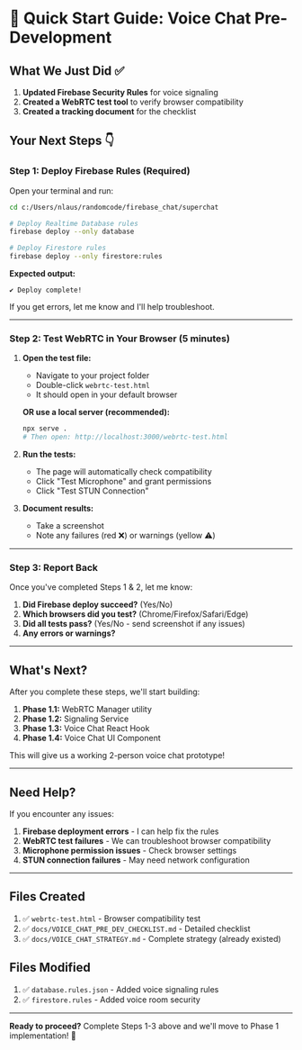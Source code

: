 # 🚀 Quick Start Guide: Voice Chat Pre-Development

## What We Just Did ✅

1. **Updated Firebase Security Rules** for voice signaling
2. **Created a WebRTC test tool** to verify browser compatibility
3. **Created a tracking document** for the checklist

## Your Next Steps 👇

### Step 1: Deploy Firebase Rules (Required)

Open your terminal and run:

```bash
cd c:/Users/nlaus/randomcode/firebase_chat/superchat

# Deploy Realtime Database rules
firebase deploy --only database

# Deploy Firestore rules
firebase deploy --only firestore:rules
```

**Expected output:**
```
✔ Deploy complete!
```

If you get errors, let me know and I'll help troubleshoot.

---

### Step 2: Test WebRTC in Your Browser (5 minutes)

1. **Open the test file:**
   - Navigate to your project folder
   - Double-click `webrtc-test.html`
   - It should open in your default browser

   **OR use a local server (recommended):**
   ```bash
   npx serve .
   # Then open: http://localhost:3000/webrtc-test.html
   ```

2. **Run the tests:**
   - The page will automatically check compatibility
   - Click "Test Microphone" and grant permissions
   - Click "Test STUN Connection"

3. **Document results:**
   - Take a screenshot
   - Note any failures (red ❌) or warnings (yellow ⚠️)

---

### Step 3: Report Back

Once you've completed Steps 1 & 2, let me know:

1. **Did Firebase deploy succeed?** (Yes/No)
2. **Which browsers did you test?** (Chrome/Firefox/Safari/Edge)
3. **Did all tests pass?** (Yes/No - send screenshot if any issues)
4. **Any errors or warnings?**

---

## What's Next?

After you complete these steps, we'll start building:

1. **Phase 1.1:** WebRTC Manager utility
2. **Phase 1.2:** Signaling Service
3. **Phase 1.3:** Voice Chat React Hook
4. **Phase 1.4:** Voice Chat UI Component

This will give us a working 2-person voice chat prototype!

---

## Need Help?

If you encounter any issues:

1. **Firebase deployment errors** - I can help fix the rules
2. **WebRTC test failures** - We can troubleshoot browser compatibility
3. **Microphone permission issues** - Check browser settings
4. **STUN connection failures** - May need network configuration

---

## Files Created

1. ✅ `webrtc-test.html` - Browser compatibility test
2. ✅ `docs/VOICE_CHAT_PRE_DEV_CHECKLIST.md` - Detailed checklist
3. ✅ `docs/VOICE_CHAT_STRATEGY.md` - Complete strategy (already existed)

## Files Modified

1. ✅ `database.rules.json` - Added voice signaling rules
2. ✅ `firestore.rules` - Added voice room security

---

**Ready to proceed?** Complete Steps 1-3 above and we'll move to Phase 1 implementation! 🎉
